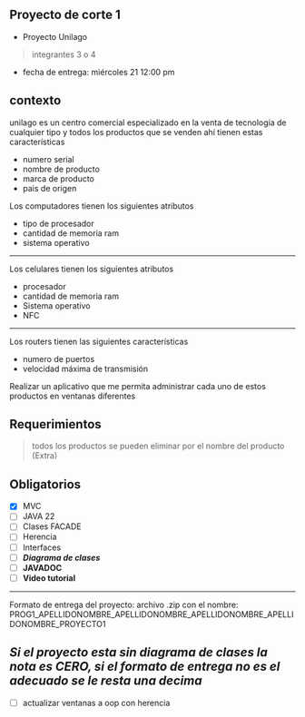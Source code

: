 

## Proyecto de corte 1
* Proyecto Unilago
> integrantes 3 o 4 
* fecha de entrega: miércoles 21 12:00 pm
## contexto
unilago es un centro comercial especializado en la venta de tecnología de cualquier tipo y todos los productos que se venden ahí tienen estas características 
* numero serial 
* nombre de producto 
* marca de producto 
* pais de origen 

Los computadores tienen los siguientes atributos 
* tipo de procesador 
* cantidad de memoria ram
* sistema operativo 
-----------------
Los celulares tienen los siguientes atributos
* procesador
* cantidad de memoria ram 
* Sistema operativo 
* NFC 
----------------------
Los routers tienen las siguientes características 
* numero de puertos 
* velocidad máxima de transmisión 

Realizar un aplicativo que me permita administrar cada uno de estos productos en ventanas diferentes

## Requerimientos 
> todos los productos se pueden eliminar por el nombre del producto (Extra)
## Obligatorios

 - [x] MVC
 - [ ] JAVA 22
 - [ ] Clases FACADE
 - [ ] Herencia
 - [ ] Interfaces
 - [ ] ***Diagrama de clases***
 - [ ] **JAVADOC**
 - [ ] **Video tutorial**
-----------------------------------------------------------------
Formato de entrega del proyecto: archivo .zip con el nombre: PROG1_APELLIDONOMBRE_APELLIDONOMBRE_APELLIDONOMBRE_APELLIDONOMBRE_PROYECTO1

## *Si el proyecto esta sin diagrama de clases la nota es CERO, si el formato de entrega no es el adecuado se le resta una decima*


- [ ] actualizar ventanas a oop con herencia
